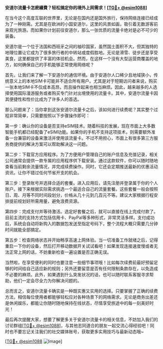 **安道尔流量卡怎麽續費？轻松搞定你的境外上网需求！[[TG💪+ @esim1088](https://t.me/s/esim1088)]**

在当今这个高度互联的世界里，无论是在国内还是国外旅行，保持网络连接已经成为了一种刚需。尤其是在欧洲的小国安道尔，这里的风景如画，吸引着无数游客前来观光旅游。而如果你计划前往安道尔，那么一张优质的流量卡绝对是必不可少的装备。

安道尔是一个位于法国和西班牙之间的袖珍国家，虽然国土面积不大，但其独特的地理位置让它成为了很多旅行者的中转站或度假胜地。无论是滑雪、徒步还是享受美食，这里都提供了丰富的体验机会。然而，在这样一个没有大型运营商覆盖的地方，如何确保自己的手机能够正常使用网络呢？

首先，让我们来了解一下安道尔的通信环境。由于安道尔人口稀少且地域狭小，传统意义上的本地SIM卡可能并不适合所有用户。尤其是对于短期访问者来说，购买一张本地SIM卡不仅成本高昂，而且操作起来也相当麻烦。因此，越来越多的人选择使用国际漫游服务或者购买专门针对出境使用的流量卡。其中，安道尔流量卡因其便捷性和性价比成为了许多人的首选。

那么问题来了：当你拿到这张安道尔流量卡之后，该如何进行续费呢？其实整个过程非常简单，只需要按照以下步骤操作即可：

第一步：确认你的设备是否支持eSIM技术。随着科技的发展，现在市面上大多数智能手机都已经配备了eSIM功能。如果你的手机不支持这项技术，则需要额外准备一台兼容的设备来激活并使用该流量卡。不过不用担心，市面上有很多第三方服务商提供的解决方案可以帮助解决这一问题。

第二步：下载官方应用程序。为了方便用户管理自己的账户信息及充值记录，相关公司通常会提供一款专属的应用程序供下载安装。通过这款软件，你可以随时随地查看当前剩余流量情况，并完成续费操作。同时，它还会定期推送最新的优惠活动资讯，让你不错过任何节省开支的机会。

第三步：登录账号并选择合适的套餐。进入应用后，请先注册并登录属于你的个人账户。接下来根据实际需求挑选一个最适合自己的流量套餐。这些套餐一般会按照日、周、月等不同时间段划分，价格从几十元到几百元不等。建议大家根据行程安排提前规划好所需用量，避免浪费资源。

第四步：完成支付并等待激活。选定好套餐之后，就可以直接在线上完成付款了。目前主流的支持方式包括信用卡、PayPal等多种形式，非常灵活多样。支付成功后，系统会自动将新购入的数据包发送至指定号码下，整个流程大概只需要几分钟时间就能全部搞定。

第五步：检查网络状态并开始畅享高速上网体验。当一切准备工作就绪之后，记得重启一下你的设备，然后打开移动数据开关试试看吧！如果发现连接速度慢或者无法正常上网的话，不妨重新检查一遍设置是否正确无误。

当然啦，在享受便利的同时也要注意一些细节事项哦！比如每次续费前最好预留足够的时间给自己适应新的规则；另外还要留意是否有任何限制条款存在，以免造成不必要的麻烦。此外，如果遇到什么突发状况的话，也可以随时联系客服寻求帮助，他们一定会尽全力为你解决问题的。

总而言之，安道尔流量卡确实是一种既实惠又实用的选择。只要掌握了正确的续费方法，相信每位使用者都能够轻松应对各种场景下的网络需求。无论是商务出差还是休闲娱乐，都能让你随时随地保持在线状态，尽情享受旅途中的每一刻美好时光！

最后再次提醒大家，想要了解更多关于安道尔流量卡的相关信息，不妨加入我们的讨论群组[[TG💪+ @esim1088](https://t.me/s/esim1088)]，与其他志同道合的朋友一起交流心得经验吧！同时也不要忘记关注我们的社交媒体账号，获取更多实用技巧与最新动态哦~

[[TG💪+ @esim1088](https://t.me/s/esim1088) ![Image](https://i.postimg.cc/4NQfJmqS/Snipaste-2025-05-13-00-14-12.png)]